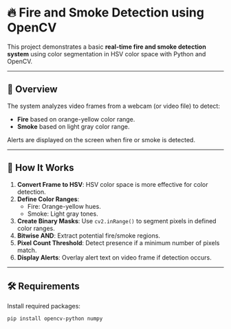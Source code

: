 # 🔥 Fire and Smoke Detection using OpenCV

This project demonstrates a basic **real-time fire and smoke detection system** using color segmentation in HSV color space with Python and OpenCV.

---

## 📌 Overview

The system analyzes video frames from a webcam (or video file) to detect:
- **Fire** based on orange-yellow color range.
- **Smoke** based on light gray color range.

Alerts are displayed on the screen when fire or smoke is detected.

---

## 🧠 How It Works

1. **Convert Frame to HSV**: HSV color space is more effective for color detection.
2. **Define Color Ranges**:
   - Fire: Orange-yellow hues.
   - Smoke: Light gray tones.
3. **Create Binary Masks**: Use `cv2.inRange()` to segment pixels in defined color ranges.
4. **Bitwise AND**: Extract potential fire/smoke regions.
5. **Pixel Count Threshold**: Detect presence if a minimum number of pixels match.
6. **Display Alerts**: Overlay alert text on video frame if detection occurs.

---

## 🛠️ Requirements

Install required packages:

```bash
pip install opencv-python numpy
